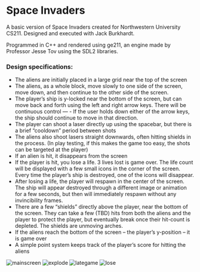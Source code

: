 # Space Invaders

A basic version of Space Invaders created for Northwestern University CS211. Designed and executed with Jack Burkhardt.

Programmed in C++ and rendered using ge211, an engine made by Professor Jesse Tov using the SDL2 libraries.


### Design specifications:
- The aliens are initially placed in a large grid near the top of the screen
- The aliens, as a whole block, move slowly to one side of the screen, move down, and then continue to the other side of the screen.
- The player’s ship is y-locked near the bottom of the screen, but can move back and forth using the left and right arrow keys. There will be continuous control — - If the user holds down either of the arrow keys, the ship should continue to move in that direction.
- The player can shoot a laser directly up using the spacebar, but there is a brief “cooldown” period between shots
- The aliens also shoot lasers straight downwards, often hitting shields in the process. (In play testing, if this makes the game too easy, the shots can be targeted at the player)
- If an alien is hit, it disappears from the screen
- If the player is hit, you lose a life. 3 lives lost is game over. The life count will be displayed with a few small icons in the corner of the screen. Every time the player’s ship is destroyed, one of the icons will disappear.
- After losing a life, the player will respawn in the center of the screen. The ship will appear destroyed through a different image or animation for a few seconds, but then will immediately respawn without any invincibility frames.
- There are a few “shields” directly above the player, near the bottom of the screen. They can take a few (TBD) hits from both the aliens and the player to protect the player, but eventually break once their hit-count is depleted. The shields are unmoving arches.
- If the aliens reach the bottom of the screen – the player’s y-position – it is game over
- A simple point system keeps track of the player’s score for hitting the aliens



![mainscreen](https://user-images.githubusercontent.com/69056215/130668430-67dd83a2-a8f1-4007-907f-bac10d7e8da8.png)
![explode](https://user-images.githubusercontent.com/69056215/130668438-1cd28a46-3770-41d3-92e9-057945078533.png)
![lategame](https://user-images.githubusercontent.com/69056215/130668447-99e5dcdb-7ddd-4456-86e0-517c83cc2275.png)
![lose](https://user-images.githubusercontent.com/69056215/130668460-7c3c9484-37d8-46c0-af97-0127e4d8225a.png)

